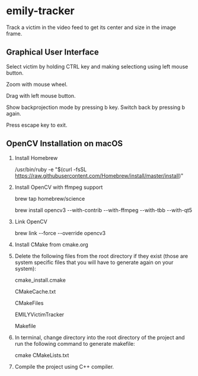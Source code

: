 # emily-tracker
Track a victim in the video feed to get its center and size in the image frame.

## Graphical User Interface

Select victim by holding CTRL key and making selectiong using left mouse button.

Zoom with mouse wheel.

Drag with left mouse button.

Show backprojection mode by pressing b key. Switch back by pressing b again.

Press escape key to exit.

## OpenCV Installation on macOS

1. Install Homebrew

    /usr/bin/ruby -e "$(curl -fsSL https://raw.githubusercontent.com/Homebrew/install/master/install)"

2. Install OpenCV with ffmpeg support

    brew tap homebrew/science

    brew install opencv3 --with-contrib --with-ffmpeg --with-tbb --with-qt5

3. Link OpenCV

    brew link --force --override opencv3

4. Install CMake from cmake.org

5. Delete the following files from the root directory if they exist (those are system specific files that you will have to generate again on your system):

    cmake_install.cmake

    CMakeCache.txt

    CMakeFiles

    EMILYVictimTracker

    Makefile

6. In terminal, change directory into the root directory of the project and run the following command to generate makefile:

    cmake CMakeLists.txt

7. Compile the project using C++ compiler.
